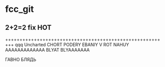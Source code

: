 # fcc_git
2+2=2
fix
HOT
--------------------------
+++++++++++++++++++++++++++++++++++++++++++++++++++++++++
qqq
Uncharted
CHORT PODERY
EBANIY V ROT NAHUY
AAAAAAAAAAAAA BLYAT
BLYAAAAAAA



ГАВНО БЛЯДЬ